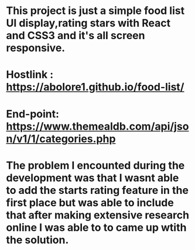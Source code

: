 # This project is just a simple food list UI display,rating stars with React and CSS3 and it's all screen responsive.
# Hostlink : https://abolore1.github.io/food-list/
# End-point: https://www.themealdb.com/api/json/v1/1/categories.php

# The problem I encounted during the development was that I wasnt able to add the starts rating feature in the first place but was able to include that after making extensive research online I was able to to came up wtith the solution.
